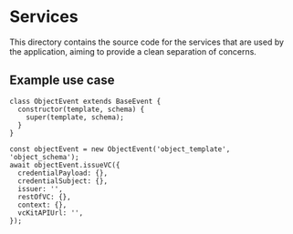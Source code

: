 # Services

This directory contains the source code for the services that are used by the application, aiming to provide a clean separation of concerns.

## Example use case

```JS
class ObjectEvent extends BaseEvent {
  constructor(template, schema) {
    super(template, schema);
  }
}

const objectEvent = new ObjectEvent('object_template', 'object_schema');
await objectEvent.issueVC({
  credentialPayload: {},
  credentialSubject: {},
  issuer: '',
  restOfVC: {},
  context: {},
  vcKitAPIUrl: '',
});
```
